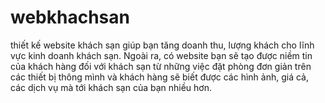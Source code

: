 # webkhachsan
thiết kế website khách sạn giúp bạn tăng doanh thu, lượng khách cho lĩnh vực kinh doanh khách sạn. Ngoài ra, có website bạn sẽ tạo được niềm tin của khách hàng đối với khách sạn từ những việc đặt phòng đơn giản trên các thiết bị thông mình và khách hàng sẽ biết được các hình ảnh, giá cả, các dịch vụ mà tới khách sạn của bạn nhiều hơn.
